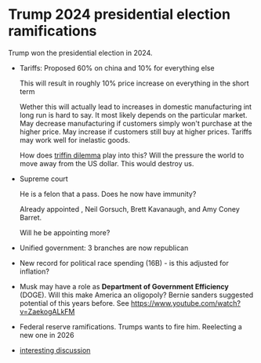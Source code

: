 # Trump 2024 presidential election ramifications

Trump won the presidential election in 2024.

- Tariffs: Proposed 60% on china and 10% for everything else

  This will result in roughly 10% price increase on everything in the short term

  Wether this will actually lead to increases in domestic manufacturing int long run is hard to say. It most likely depends on the particular market. May decrease manufacturing if customers simply won't purchase at the higher price. May increase if customers still buy at higher prices. Tariffs may work well for inelastic goods.

  How does [triffin dilemma] play into this? Will the pressure the world to move away from the US dollar. This would destroy us.

- Supreme court

  He is a felon that a pass. Does he now have immunity?

  Already appointed , Neil Gorsuch, Brett Kavanaugh, and Amy Coney Barret.

  Will he be appointing more?

- Unified government: 3 branches are now republican
- New record for political race spending (16B) - is this adjusted for inflation?
- Musk may have a role as **Department of Government Efficiency** (DOGE). Will this make America an oligopoly? Bernie sanders suggested potential of this years before. See <https://www.youtube.com/watch?v=ZaekogALkFM>
- Federal reserve ramifications. Trumps wants to fire him. Reelecting a new one in 2026

[triffin dilemma]: https://en.wikipedia.org/wiki/Triffin_dilemma

- [interesting discussion](https://www.reddit.com/r/PoliticalDiscussion/comments/1gicymd/is_elon_musk_blazing_a_trail_in_us_politics_has/)
